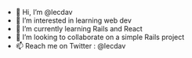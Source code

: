 - 👋 Hi, I’m @lecdav
- 👀 I’m interested in learning web dev
- 🌱 I’m currently learning Rails and React
- 💞️ I’m looking to collaborate on a simple Rails project
- 📫 Reach me on Twitter : @lecdav

<!---
lecdav/lecdav is a ✨ special ✨ repository because its `README.md` (this file) appears on your GitHub profile.
You can click the Preview link to take a look at your changes.
--->
